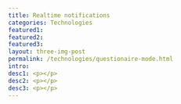 ```yaml
---
title: Realtime notifications
categories: Technologies
featured1:
featured2:
featured3:
layout: three-img-post
permalink: /technologies/questionaire-mode.html
intro:
desc1: <p></p>
desc2: <p></p>
desc3: <p></p>
---
```

